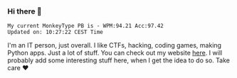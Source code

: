 ### Hi there 👋
<!-- PB START -->
```
My current MonkeyType PB is - WPM:94.21 Acc:97.42
Updated on: 10:27:22 CEST Time
```
<!-- PB END -->
I'm an IT person, just overall. I like CTFs, hacking, coding games, making Python apps. Just a lot of stuff.
You can check out my website [here](https://skill3472.github.io/).
I will probably add some interesting stuff here, when I get the idea to do so. Take care ❤️
